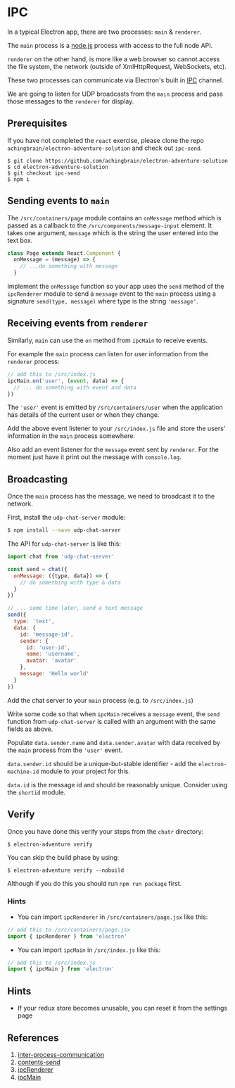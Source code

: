 # IPC

In a typical Electron app, there are two processes: `main` & `renderer`.

The `main` process is a [node.js](http://www.nodejs.com) process with access to the full node API.

`renderer` on the other hand, is more like a web browser so cannot access the file system, the network (outside of XmlHttpRequest, WebSockets, etc).

These two processes can communicate via Electron's built in [IPC](inter-process-communication) channel.

We are going to listen for UDP broadcasts from the `main` process and pass those messages to the `renderer` for display.

## Prerequisites

If you have not completed the `react` exercise, please clone the repo `achingbrain/electron-adventure-solution` and check out `ipc-send`.

```
$ git clone https://github.com/achingbrain/electron-adventure-solution
$ cd electron-adventure-solution
$ git checkout ipc-send
$ npm i
```

## Sending events to `main`

The `/src/containers/page` module contains an `onMessage` method which is passed as a callback to the `/src/components/message-input` element.  It takes one argument, `message` which is the string the user entered into the text box.

```javascript
class Page extends React.Component {
  onMessage = (message) => {
    // ...do something with message
  }
```

Implement the `onMessage` function so your app uses the `send` method of the `ipcRenderer` module to send a `message` event to the `main` process using a signature `send(type, message)` where type is the string `'message'`.

## Receiving events from `renderer`

Similarly, `main` can use the `on` method from `ipcMain` to receive events.

For example the `main` process can listen for user information from the `renderer` process:

```javascript
// add this to /src/index.js
ipcMain.on('user', (event, data) => {
  // ... do something with event and data
})
```

The `'user'` event is emitted by `/src/containers/user` when the application has details of the current user or when they change.

Add the above event listener to your `/src/index.js` file and store the users' information in the `main` process somewhere.

Also add an event listener for the `message` event sent by `renderer`.  For the moment just have it print out the message with `console.log`.

## Broadcasting

Once the `main` process has the message, we need to broadcast it to the network.

First, install the `udp-chat-server` module:

```sh
$ npm install --save udp-chat-server
```

The API for `udp-chat-server` is like this:

```javascript
import chat from 'udp-chat-server'

const send = chat({
  onMessage: ({type, data}) => {
    // do something with type & data
  }
})

// ... some time later, send a text message
send({
  type: 'text',
  data: {
    id: 'message-id',
    sender: {
      id: 'user-id',
      name: 'username',
      avatar: 'avatar'
    },
    message: 'Hello world'
  }
})
```

Add the chat server to your `main` process (e.g. to `/src/index.js`)

Write some code so that when `ipcMain` receives a `message` event, the `send` function from `udp-chat-server` is called with an argument with the same fields as above.

Populate `data.sender.name` and `data.sender.avatar` with data received by the `main` process from the `'user'` event.

`data.sender.id` should be a unique-but-stable identifier - add the `electron-machine-id` module to your project for this.

`data.id` is the message id and should be reasonably unique. Consider using the `shortid` module.

## Verify

Once you have done this verify your steps from the `chatr` directory:

```
$ electron-adventure verify
```

You can skip the build phase by using:

```
$ electron-adventure verify --nobuild
```

Although if you do this you should run `npm run package` first.

### Hints

* You can import `ipcRenderer` in `/src/containers/page.jsx` like this:

```javascript
// add this to /src/containers/page.jsx
import { ipcRenderer } from 'electron'
```

* You can import `ipcMain` in `/src/index.js` like this:

```javascript
// add this to /src/index.js
import { ipcMain } from 'electron'
```

## Hints

* If your redux store becomes unusable, you can reset it from the settings page

## References

1. [inter-process-communication](https://en.wikipedia.org/wiki/Inter-process_communication)
1. [contents-send](https://electron.atom.io/docs/api/web-contents/#contentssendchannel-arg1-arg2-)
1. [ipcRenderer](https://electron.atom.io/docs/api/ipc-renderer/)
1. [ipcMain](https://electron.atom.io/docs/api/ipc-main/)
